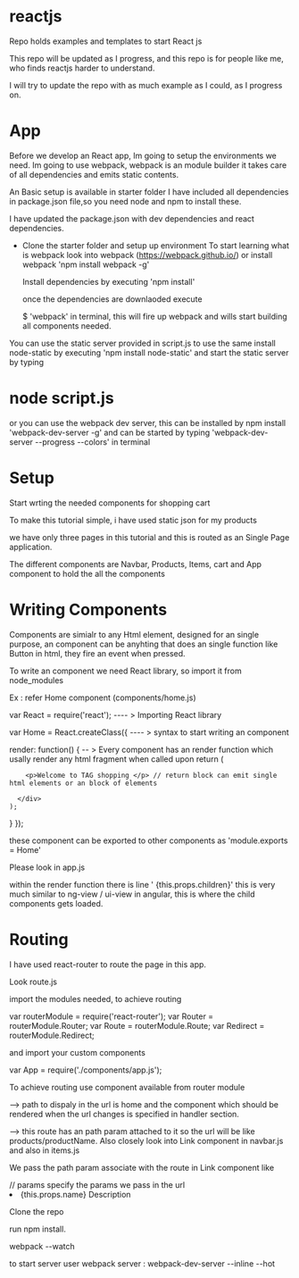 # reactjs
Repo holds examples and templates to start React js

This repo will be updated as I progress, and this repo is for people like me, who finds reactjs harder to understand.

I will try to update the repo with as much example as I could, as I progress on.

# App

Before we develop an React app, Im going to setup the environments we need.
Im going to use webpack, webpack is an module builder it takes care of all dependencies and emits static contents.

An Basic setup is available in starter folder
I have included all dependencies in package.json file,so you need node and npm to install these.

I have updated the package.json with dev dependencies and react dependencies.

 * Clone the starter folder and setup up environment
   To start learning what is webpack look into webpack
   (https://webpack.github.io/)
   or install webpack  'npm install webpack -g'

   Install dependencies by executing 'npm install'

   once the dependencies are downlaoded execute

   $ 'webpack' in terminal, this will fire up webpack and wills start building all components needed.

You can use the static server provided in script.js to use the same install node-static by executing 'npm install node-static' and start the static server by typing

# node script.js

or you can use the webpack dev server, this can be installed by npm install 'webpack-dev-server -g'  and can be started by typing 'webpack-dev-server --progress --colors' in terminal

# Setup

Start wrting the needed components for shopping cart

To make this tutorial simple, i have used static json for my products

we have only three pages in this tutorial and this is routed as an Single Page application.

The different components are Navbar, Products, Items, cart and App component to hold the all the components

# Writing Components

Components are simialr to any Html element, designed for an single purpose, an component can be anyhting that does an single function like Button in html, they fire an event when pressed.

To write an component we need React library, so import it from node_modules

Ex :  refer Home component (components/home.js)

var React  = require('react'); ---- > Importing React library

var Home = React.createClass({ ---- > syntax to start writing an component

  render: function() { -- > Every component has an render function which usally render any html fragment when called upon
    return (

        <p>Welcome to TAG shopping </p> // return block can emit single html elements or an block of elements

      </div>
    );
  }
});

these component can be exported to other components as
'module.exports = Home'

Please look in app.js

within the render function there is line ' {this.props.children}'
this is very much similar to ng-view / ui-view in angular, this is where the child components gets loaded.

# Routing

I have used react-router to route the page in this app.

Look route.js

import the modules needed, to achieve routing

  var routerModule = require('react-router');
  var Router = routerModule.Router;
  var Route = routerModule.Route;
  var Redirect = routerModule.Redirect;

and import your custom components

  var App = require('./components/app.js');

To achieve routing use <Route> component available from router module

  <Route path='home' component={Home} /> --> path to dispaly in the url is home and the component which should be rendered when the url changes is specified in handler section.

  <Route path='products/:productName' component={Itemsdescription} /> --> this route has an path param attached to it so the url will be like products/productName. Also closely look into Link component in navbar.js and also in items.js

  We pass the path param associate with the route in Link component like

  <Link to={'/products/'+this.props.name } //to specify the path to navigate
        params={{ productName: this.props.name }}> // params specify the params we pass in the url
        <li>{this.props.name} Description</li>
    </Link>


Clone the repo

run npm install.

webpack --watch

to start server user webpack server : webpack-dev-server --inline --hot













